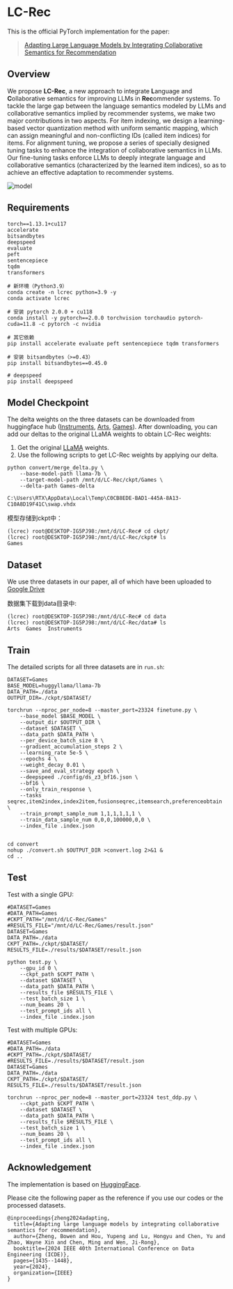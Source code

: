 # LC-Rec

This is the official PyTorch implementation for the paper:

> [Adapting Large Language Models by Integrating Collaborative Semantics for Recommendation](https://ieeexplore.ieee.org/abstract/document/10597986/)

## Overview

We propose **LC-Rec**, a new approach to integrate **L**anguage and **C**ollaborative semantics for improving LLMs in **Rec**ommender systems. To tackle the large gap between the language semantics modeled by LLMs and collaborative semantics implied by recommender systems, we make two major contributions in two aspects. For item indexing, we design a learning-based vector quantization method with uniform semantic mapping, which can assign meaningful and non-conflicting IDs (called item indices) for items. For alignment tuning, we propose a series of specially designed tuning tasks to enhance the integration of collaborative semantics in LLMs. Our fine-tuning tasks enforce LLMs to deeply integrate language and collaborative semantics (characterized by the learned item indices), so as to achieve an effective adaptation to recommender systems.

![model](./asset/model.jpg)

## Requirements

```
torch==1.13.1+cu117
accelerate
bitsandbytes
deepspeed
evaluate
peft
sentencepiece
tqdm
transformers

# 新环境（Python3.9）
conda create -n lcrec python=3.9 -y
conda activate lcrec

# 安装 pytorch 2.0.0 + cu118
conda install -y pytorch==2.0.0 torchvision torchaudio pytorch-cuda=11.8 -c pytorch -c nvidia

# 其它依赖
pip install accelerate evaluate peft sentencepiece tqdm transformers

# 安装 bitsandbytes（>=0.43）
pip install bitsandbytes==0.45.0

# deepspeed
pip install deepspeed

```

## Model Checkpoint

The delta weights on the three datasets can be downloaded from huggingface hub ([Instruments](https://huggingface.co/bwzheng0324/lc-rec-instruments-delta), [Arts](https://huggingface.co/bwzheng0324/lc-rec-arts-delta), [Games](https://huggingface.co/bwzheng0324/lc-rec-games-delta)). After downloading, you can add our deltas to the original LLaMA weights to obtain LC-Rec weights:

1. Get the original [LLaMA](https://huggingface.co/huggyllama/llama-7b) weights.
2. Use the following scripts to get LC-Rec weights by applying our delta.

```shell
python convert/merge_delta.py \
    --base-model-path llama-7b \
    --target-model-path /mnt/d/LC-Rec/ckpt/Games \
    --delta-path Games-delta
    
C:\Users\RTX\AppData\Local\Temp\C0CB8EDE-BAD1-445A-8A13-C10A8D19F41C\swap.vhdx
```
模型存储到ckpt中：
```shell
(lcrec) root@DESKTOP-IG5PJ98:/mnt/d/LC-Rec# cd ckpt/
(lcrec) root@DESKTOP-IG5PJ98:/mnt/d/LC-Rec/ckpt# ls
Games
```


## Dataset

We use three datasets in our paper, all of which have been uploaded to [Google Drive](https://drive.google.com/drive/folders/1RcJ2M1l5zWPHYuGd9l5Gibcs5w5aI3y6?usp=sharing) 

数据集下载到data目录中:
```shell
(lcrec) root@DESKTOP-IG5PJ98:/mnt/d/LC-Rec# cd data
(lcrec) root@DESKTOP-IG5PJ98:/mnt/d/LC-Rec/data# ls
Arts  Games  Instruments
```
## Train

The detailed scripts for all three datasets are in `run.sh`:

```shell
DATASET=Games
BASE_MODEL=huggyllama/llama-7b
DATA_PATH=./data
OUTPUT_DIR=./ckpt/$DATASET/

torchrun --nproc_per_node=8 --master_port=23324 finetune.py \
    --base_model $BASE_MODEL \
    --output_dir $OUTPUT_DIR \
    --dataset $DATASET \
    --data_path $DATA_PATH \
    --per_device_batch_size 8 \
    --gradient_accumulation_steps 2 \
    --learning_rate 5e-5 \
    --epochs 4 \
    --weight_decay 0.01 \
    --save_and_eval_strategy epoch \
    --deepspeed ./config/ds_z3_bf16.json \
    --bf16 \
    --only_train_response \
    --tasks seqrec,item2index,index2item,fusionseqrec,itemsearch,preferenceobtain \
    --train_prompt_sample_num 1,1,1,1,1,1 \
    --train_data_sample_num 0,0,0,100000,0,0 \
    --index_file .index.json


cd convert
nohup ./convert.sh $OUTPUT_DIR >convert.log 2>&1 &
cd ..
```

## Test

Test with a single GPU:

```shell
#DATASET=Games
#DATA_PATH=Games
#CKPT_PATH="/mnt/d/LC-Rec/Games"
#RESULTS_FILE="/mnt/d/LC-Rec/Games/result.json"
DATASET=Games
DATA_PATH=./data
CKPT_PATH=./ckpt/$DATASET/
RESULTS_FILE=./results/$DATASET/result.json

python test.py \
    --gpu_id 0 \
    --ckpt_path $CKPT_PATH \
    --dataset $DATASET \
    --data_path $DATA_PATH \
    --results_file $RESULTS_FILE \
    --test_batch_size 1 \
    --num_beams 20 \
    --test_prompt_ids all \
    --index_file .index.json
```

Test with multiple GPUs:

```shell
#DATASET=Games
#DATA_PATH=./data
#CKPT_PATH=./ckpt/$DATASET/
#RESULTS_FILE=./results/$DATASET/result.json
DATASET=Games
DATA_PATH=./data
CKPT_PATH=./ckpt/$DATASET/
RESULTS_FILE=./results/$DATASET/result.json

torchrun --nproc_per_node=8 --master_port=23324 test_ddp.py \
    --ckpt_path $CKPT_PATH \
    --dataset $DATASET \
    --data_path $DATA_PATH \
    --results_file $RESULTS_FILE \
    --test_batch_size 1 \
    --num_beams 20 \
    --test_prompt_ids all \
    --index_file .index.json
```

## Acknowledgement

The implementation is based on [HuggingFace](https://github.com/huggingface/transformers).

Please cite the following paper as the reference if you use our codes or the processed datasets.
```bigquery
@inproceedings{zheng2024adapting,
  title={Adapting large language models by integrating collaborative semantics for recommendation},
  author={Zheng, Bowen and Hou, Yupeng and Lu, Hongyu and Chen, Yu and Zhao, Wayne Xin and Chen, Ming and Wen, Ji-Rong},
  booktitle={2024 IEEE 40th International Conference on Data Engineering (ICDE)},
  pages={1435--1448},
  year={2024},
  organization={IEEE}
}
```
